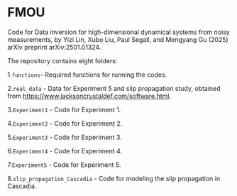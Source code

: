 # FMOU
Code for Data inversion for high-dimensional dynamical systems from noisy measurements, by Yizi Lin, Xubo Liu, Paul Segall, and Mengyang Gu (2025) arXiv preprint arXiv:2501.01324.

The repository contains eight folders:

1.`functions`- Required functions for running the codes.

2.`real_data` - Data for Experiment 5 and slip propagation study, obtained from https://www.jacksoncrustaldef.com/software.html.

3.`Experiment1` - Code for Experiment 1.

4.`Experiment2` - Code for Experiment 2.

5.`Experiment3` - Code for Experiment 3.

6.`Experiment4` - Code for Experiment 4.

7.`Experiment5` - Code for Experiment 5.

8.`slip_propagation_Cascadia` - Code for modeling the slip propagation in Cascadia. 
